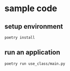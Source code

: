 # sample code

## setup environment

```shell script
poetry install
```

## run an application

```shell script
poetry run use_class/main.py
```
